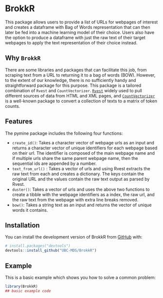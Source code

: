 
<!-- README.md is generated from README.Rmd. Please edit that file -->

# BrokkR

<!-- badges: start -->
<!-- badges: end -->

This package allows users to provide a list of URLs for webpages of
interest and creates a dataframe with Bag of Words representation that
can then later be fed into a machine learning model of their choice.
Users also have the option to produce a dataframe with just the raw text
of their target webpages to apply the text representation of their
choice instead.

## Why `BrokkR`

There are some libraries and packages that can facilitate this job, from
scraping text from a URL to returning it to a bag of words (BOW).
However, to the extent of our knowledge, there is no sufficiently handy
and straightforward package for this purpose. This package is a tailored
combination of `Rvest` and `CountVectorizer`.
[`Rvest`](https://www.rdocumentation.org/packages/rvest/versions/1.0.3)
widely used to pull different sources of data from HTML and XML pages,
and
[`CountVectorizer`](https://www.rdocumentation.org/packages/superml/versions/0.4.0/topics/CountVectorizer)
is a well-known package to convert a collection of texts to a matrix of
token counts.

## Features

The pymine package includes the following four functions:

- `create_id()`: Takes a character vector of webpage urls as an input
  and returns a character vector of unique identifiers for each webpage
  based on their url. The identifier is composed of the main webpage
  name and if multiple urls share the same parent webpage name, then the
  sequential ids are appended by a number.
- `text_from_url()` : Takes a vector of urls and using Rvest extracts
  the raw text from each and creates a dictionary. The keys contain the
  original URL and the values contain the raw text output as parsed by
  Rvest.
- `duster()`: Takes a vector of urls and uses the above two functions to
  create a tibble with the webpage identifiers as a index, the raw url,
  and the raw text from the webpage with extra line breaks removed.
- `bow()`: Takes a string text as an input and returns the vector of
  unique words it contains.

## Installation

You can install the development version of BrokkR from
[GitHub](https://github.com/UBC-MDS/BrokkR) with:

``` r
# install.packages("devtools")
devtools::install_github("UBC-MDS/BrokkR")
```

## Example

This is a basic example which shows you how to solve a common problem:

``` r
library(BrokkR)
## basic example code
```
